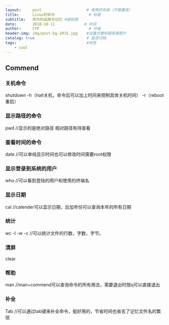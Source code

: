 ```yaml
---
layout:     post                    # 使用的布局（不需要改）
title:      Linux的命令               # 标题 
subtitle:   命令的运用与记忆 #副标题
date:       2018-10-11             # 时间
author:     CYP                      # 作者
header-img: img/post-bg-2015.jpg    #这篇文章标题背景图片
catalog: true                       # 是否归档
tags:                               #标签
    - cool
---
```

## Commend
### 关机命令
shutdown -h（halt关机，命令后可以加上时间来控制具体关机时间）
         -r（reboot重启）

### 显示路径的命令
pwd //显示的是绝对路径
    相对路径有待查看
   
### 查看时间的命令
date //可以单纯显示时间也可以修改时间需要root权限

### 显示登录到系统的用户
who //可以看到登陆的用户和使用的终端名

### 显示日期
cal //calender可以显示日期，后加年份可以查询本年的所有日期

### 统计
wc -l -w -c //可以统计文件的行数，字数，字节。

### 清屏
clear 

### 帮助
man //man+commend可以查询命令的所有用法，需要退出时按q可以直接退出

### 补全
Tab //可以通过tab键来补全命令，挺好用的，节省时间也省去了记忆文件名的繁琐

### 
